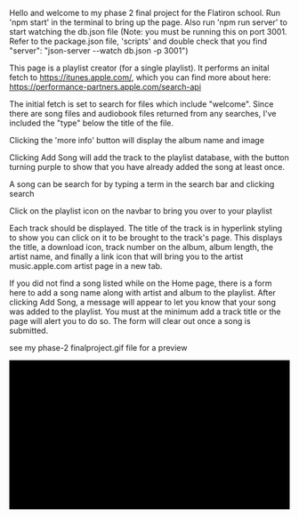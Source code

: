Hello and welcome to my phase 2 final project for the Flatiron school.
Run 'npm start' in the terminal to bring up the page.
Also run 'npm run server' to start watching the db.json file (Note: you must be running this on port 3001.
Refer to the package.json file, 'scripts' and double check that you find "server": "json-server --watch db.json -p 3001")

This page is a playlist creator (for a single playlist). It performs an inital fetch to 
 https://itunes.apple.com/, which you can find more about here: https://performance-partners.apple.com/search-api

The initial fetch is set to search for files which include "welcome". Since there are song files and audiobook files 
returned from any searches, I've included the "type" below the title of the file.

Clicking the 'more info' button will display the album name and image

Clicking Add Song will add the track to the playlist database, with the button turning purple to show that you have already 
added the song at least once.

A song can be search for by typing a term in the search bar and clicking search

Click on the playlist icon on the navbar to bring you over to your playlist

Each track should be displayed. The title of the track is in hyperlink styling to show you can click on it to be brought to 
the track's page. This displays the title, a download icon, track number on the album, album length, the artist name, and 
finally a link icon that will bring you to the artist music.apple.com artist page in a new tab.

If you did not find a song listed while on the Home page, there is a form here to add a song name along with artist and album to 
the playlist. After clicking Add Song, a message will appear to let you know that your song was added to the playlist.
You must at the minimum add a track title or the page will alert you to do so. The form will clear out once a song is submitted.

see my phase-2 finalproject.gif file for a preview

![Alt text](<phase-2 finalproject.gif>)



